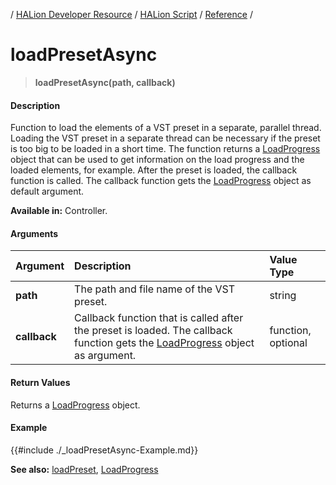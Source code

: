 / [HALion Developer Resource](../../HALion-Developer-Resource.md) / [HALion Script](./HALion-Script.md) / [Reference](./Reference.md) /

# loadPresetAsync

>**loadPresetAsync(path, callback)**

#### Description

Function to load the elements of a VST preset in a separate, parallel thread. Loading the VST preset in a separate thread can be necessary if the preset is too big to be loaded in a short time. The function returns a [LoadProgress](./LoadProgress.md) object that can be used to get information on the load progress and the loaded elements, for example. After the preset is loaded, the callback function is called. The callback function gets the [LoadProgress](./LoadProgress.md) object as default argument.

**Available in:** Controller.

#### Arguments

|Argument|Description|Value Type|
|:-|:-|:-|
|**path**|The path and file name of the VST preset.|string|
|**callback**|Callback function that is called after the preset is loaded. The callback function gets the [LoadProgress](./LoadProgress.md) object as argument.|function, optional|

#### Return Values

Returns a [LoadProgress](./LoadProgress.md) object.

#### Example

{{#include ./_loadPresetAsync-Example.md}}

**See also:** [loadPreset](./loadPreset.md), [LoadProgress](./LoadProgress.md)